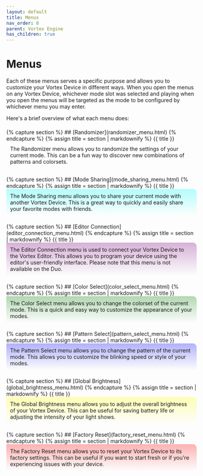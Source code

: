 ```yaml
---
layout: default
title: Menus
nav_order: 8
parent: Vortex Engine
has_children: true
---
```


<style>
.section {
    margin: 20px 0;
}

.section h2 {
    margin-top: 0;
}

.white h2  { color: rgba(255, 255, 255, 0.6); }
.cyan h2   { color: rgba(0, 255, 255, 0.6); }
.purple h2 { color: rgba(128, 0, 128, 0.6); }
.green h2  { color: rgba(0, 128, 0, 0.6); }
.blue h2   { color: rgba(0, 0, 255, 0.6); }
.yellow h2 { color: rgba(255, 255, 0, 0.6); }
.red h2    { color: rgba(255, 0, 0, 0.6); }

.content {
    padding: 10px;
    background: linear-gradient(to bottom, rgba(255, 255, 255, 0.3), transparent);
    border-top-right-radius: 10px;
}
.white .content  { background: linear-gradient(to bottom, rgba(255, 255, 255, 0.3), transparent); }
.cyan .content   { background: linear-gradient(to bottom, rgba(0, 255, 255, 0.3), transparent); }
.purple .content { background: linear-gradient(to bottom, rgba(128, 0, 128, 0.3), transparent); }
.green .content  { background: linear-gradient(to bottom, rgba(0, 128, 0, 0.3), transparent); }
.blue .content   { background: linear-gradient(to bottom, rgba(0, 0, 255, 0.3), transparent); }
.yellow .content { background: linear-gradient(to bottom, rgba(255, 255, 0, 0.3), transparent); }
.red .content    { background: linear-gradient(to bottom, rgba(255, 0, 0, 0.3), transparent); }
</style>

# Menus

Each of these menus serves a specific purpose and allows you to customize your Vortex Device in different ways. When you open the menus on any Vortex Device, whichever mode slot was selected and playing when you open the menus will be targeted as the mode to be configured by whichever menu you may enter.

Here's a brief overview of what each menu does:

<div class="section white">
{% capture section %}
## [Randomizer](randomizer_menu.html)
{% endcapture %}
{% assign title = section | markdownify %}
{{ title }}
<div class="content">
The Randomizer menu allows you to randomize the settings of your current mode. This can be a fun way to discover new combinations of patterns and colorsets.
</div>
</div>

<div class="section cyan">
{% capture section %}
## [Mode Sharing](mode_sharing_menu.html)
{% endcapture %}
{% assign title = section | markdownify %}
{{ title }}
<div class="content">
The Mode Sharing menu allows you to share your current mode with another Vortex Device. This is a great way to quickly and easily share your favorite modes with friends.
</div>
</div>

<div class="section purple">
{% capture section %}
## [Editor Connection](editor_connection_menu.html)
{% endcapture %}
{% assign title = section | markdownify %}
{{ title }}
<div class="content">
The Editor Connection menu is used to connect your Vortex Device to the Vortex Editor. This allows you to program your device using the editor's user-friendly interface. Please note that this menu is not available on the Duo.
</div>
</div>

<div class="section green">
{% capture section %}
## [Color Select](color_select_menu.html)
{% endcapture %}
{% assign title = section | markdownify %}
{{ title }}
<div class="content">
The Color Select menu allows you to change the colorset of the current mode. This is a quick and easy way to customize the appearance of your modes.
</div>
</div>

<div class="section blue">
{% capture section %}
## [Pattern Select](pattern_select_menu.html)
{% endcapture %}
{% assign title = section | markdownify %}
{{ title }}
<div class="content">
The Pattern Select menu allows you to change the pattern of the current mode. This allows you to customize the blinking speed or style of your modes.
</div>
</div>

<div class="section yellow">
{% capture section %}
## [Global Brightness](global_brightness_menu.html)
{% endcapture %}
{% assign title = section | markdownify %}
{{ title }}
<div class="content">
The Global Brightness menu allows you to adjust the overall brightness of your Vortex Device. This can be useful for saving battery life or adjusting the intensity of your light shows.
</div>
</div>

<div class="section red">
{% capture section %}
## [Factory Reset](factory_reset_menu.html)
{% endcapture %}
{% assign title = section | markdownify %}
{{ title }}
<div class="content">
The Factory Reset menu allows you to reset your Vortex Device to its factory settings. This can be useful if you want to start fresh or if you're experiencing issues with your device.
</div>
</div>

